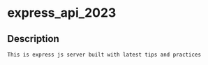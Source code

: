 # express_api_2023

## Description

    This is express js server built with latest tips and practices
